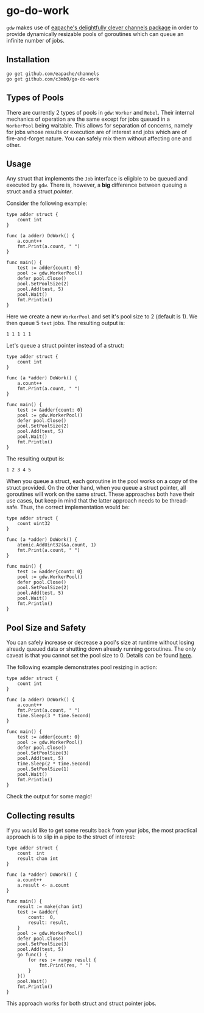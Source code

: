 # go-do-work

`gdw` makes use of [eapache's delightfully clever channels package](https://github.com/eapache/channels) in order to provide dynamically resizable pools of goroutines which can queue an infinite number of jobs.

## Installation

`go get github.com/eapache/channels`  
`go get github.com/c3mb0/go-do-work`

## Types of Pools

There are currently 2 types of pools in `gdw`: `Worker` and `Rebel`. Their internal mechanics of operation are the same except for jobs queued in a `WorkerPool` being waitable. This allows for separation of concerns, namely for jobs whose results or execution are of interest and jobs which are of fire-and-forget nature. You can safely mix them without affecting one and other.

## Usage

Any struct that implements the `Job` interface is eligible to be queued and executed by `gdw`. There is, however, a __big__ difference between queuing a struct and a struct *pointer*.

Consider the following example:
```
type adder struct {
	count int
}

func (a adder) DoWork() {
	a.count++
	fmt.Print(a.count, " ")
}

func main() {
	test := adder{count: 0}
	pool := gdw.WorkerPool()
	defer pool.Close()
	pool.SetPoolSize(2)
	pool.Add(test, 5)
	pool.Wait()
	fmt.Println()
}
```
Here we create a new `WorkerPool` and set it's pool size to 2 (default is 1). We then queue 5 `test` jobs. The resulting output is:
```
1 1 1 1 1
```
Let's queue a struct pointer instead of a struct:
```
type adder struct {
	count int
}

func (a *adder) DoWork() {
	a.count++
	fmt.Print(a.count, " ")
}

func main() {
	test := &adder{count: 0}
	pool := gdw.WorkerPool()
	defer pool.Close()
	pool.SetPoolSize(2)
	pool.Add(test, 5)
	pool.Wait()
	fmt.Println()
}
```
The resulting output is:
```
1 2 3 4 5
```
When you queue a struct, each goroutine in the pool works on a copy of the struct provided. On the other hand, when you queue a struct pointer, all goroutines will work on the same struct. These approaches both have their use cases, but keep in mind that the latter approach needs to be thread-safe. Thus, the correct implementation would be:
```
type adder struct {
	count uint32
}

func (a *adder) DoWork() {
	atomic.AddUint32(&a.count, 1)
	fmt.Print(a.count, " ")
}

func main() {
	test := &adder{count: 0}
	pool := gdw.WorkerPool()
	defer pool.Close()
	pool.SetPoolSize(2)
	pool.Add(test, 5)
	pool.Wait()
	fmt.Println()
}
```

## Pool Size and Safety

You can safely increase or decrease a pool's size at runtime without losing already queued data or shutting down already running goroutines. The only caveat is that you cannot set the pool size to 0. Details can be found [here](https://github.com/eapache/channels/issues/1).

The following example demonstrates pool resizing in action:
```
type adder struct {
	count int
}

func (a adder) DoWork() {
	a.count++
	fmt.Print(a.count, " ")
	time.Sleep(3 * time.Second)
}

func main() {
	test := adder{count: 0}
	pool := gdw.WorkerPool()
	defer pool.Close()
	pool.SetPoolSize(3)
	pool.Add(test, 5)
	time.Sleep(2 * time.Second)
	pool.SetPoolSize(1)
	pool.Wait()
	fmt.Println()
}
```
Check the output for some magic!

## Collecting results

If you would like to get some results back from your jobs, the most practical approach is to slip in a pipe to the struct of interest:
```
type adder struct {
	count  int
	result chan int
}

func (a *adder) DoWork() {
	a.count++
	a.result <- a.count
}

func main() {
	result := make(chan int)
	test := &adder{
		count:  0,
		result: result,
	}
	pool := gdw.WorkerPool()
	defer pool.Close()
	pool.SetPoolSize(3)
	pool.Add(test, 5)
	go func() {
		for res := range result {
			fmt.Print(res, " ")
		}
	}()
	pool.Wait()
	fmt.Println()
}
```
This approach works for both struct and struct pointer jobs.

